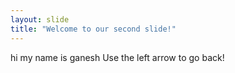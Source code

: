 ```yaml
---
layout: slide
title: "Welcome to our second slide!"
---
```

hi my name is ganesh
Use the left arrow to go back!
